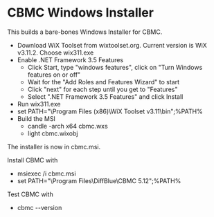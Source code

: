 
# CBMC Windows Installer

This builds a bare-bones Windows Installer for CBMC.

* Download WiX Toolset from wixtoolset.org. Current version is WiX v3.11.2.  Choose wix311.exe
* Enable .NET Framework 3.5 Features
    * Click Start, type "windows features", click on "Turn Windows features on or off"
	* Wait for the "Add Roles and Features Wizard" to start
	* Click "next" for each step until you get to "Features"
	* Select ".NET Framework 3.5 Features" and click Install
* Run wix311.exe
* set PATH="\Program Files (x86)\WiX Toolset v3.11\bin";%PATH%
* Build the MSI
    * candle -arch x64 cbmc.wxs
	* light cbmc.wixobj

The installer is now in cbmc.msi.

Install CBMC with
  * msiexec /i cbmc.msi
  * set PATH="\Program Files\DiffBlue\CBMC 5.12";%PATH%

Test CBMC with
  * cbmc --version



